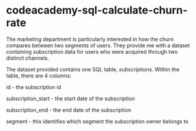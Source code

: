# codeacademy-sql-calculate-churn-rate

The marketing department is particularly interested in how the churn compares between two segments of users. They provide me with a dataset containing subscription data for users who were acquired through two distinct channels.

The dataset provided  contains one SQL table, _subscriptions_. Within the table, there are 4 columns:

id - the subscription id

subscription_start - the start date of the subscription

subscription_end - the end date of the subscription

segment - this identifies which segment the subscription owner belongs to
